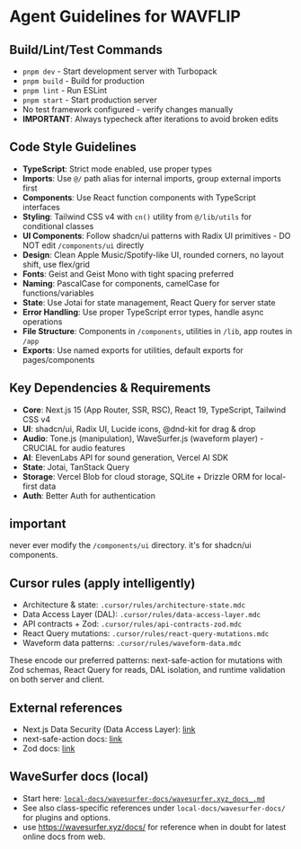 # Agent Guidelines for WAVFLIP

## Build/Lint/Test Commands
- `pnpm dev` - Start development server with Turbopack
- `pnpm build` - Build for production
- `pnpm lint` - Run ESLint
- `pnpm start` - Start production server
- No test framework configured - verify changes manually
- **IMPORTANT**: Always typecheck after iterations to avoid broken edits

## Code Style Guidelines
- **TypeScript**: Strict mode enabled, use proper types
- **Imports**: Use `@/` path alias for internal imports, group external imports first
- **Components**: Use React function components with TypeScript interfaces
- **Styling**: Tailwind CSS v4 with `cn()` utility from `@/lib/utils` for conditional classes
- **UI Components**: Follow shadcn/ui patterns with Radix UI primitives - DO NOT edit `/components/ui` directly
- **Design**: Clean Apple Music/Spotify-like UI, rounded corners, no layout shift, use flex/grid
- **Fonts**: Geist and Geist Mono with tight spacing preferred
- **Naming**: PascalCase for components, camelCase for functions/variables
- **State**: Use Jotai for state management, React Query for server state
- **Error Handling**: Use proper TypeScript error types, handle async operations
- **File Structure**: Components in `/components`, utilities in `/lib`, app routes in `/app`
- **Exports**: Use named exports for utilities, default exports for pages/components

## Key Dependencies & Requirements
- **Core**: Next.js 15 (App Router, SSR, RSC), React 19, TypeScript, Tailwind CSS v4
- **UI**: shadcn/ui, Radix UI, Lucide icons, @dnd-kit for drag & drop
- **Audio**: Tone.js (manipulation), WaveSurfer.js (waveform player) - CRUCIAL for audio features
- **AI**: ElevenLabs API for sound generation, Vercel AI SDK
- **State**: Jotai, TanStack Query
- **Storage**: Vercel Blob for cloud storage, SQLite + Drizzle ORM for local-first data
- **Auth**: Better Auth for authentication

## important

never ever modify the `/components/ui` directory. it's for shadcn/ui components.

## Cursor rules (apply intelligently)

- Architecture & state: `.cursor/rules/architecture-state.mdc`
- Data Access Layer (DAL): `.cursor/rules/data-access-layer.mdc`
- API contracts + Zod: `.cursor/rules/api-contracts-zod.mdc`
- React Query mutations: `.cursor/rules/react-query-mutations.mdc`
- Waveform data patterns: `.cursor/rules/waveform-data.mdc`

These encode our preferred patterns: next-safe-action for mutations with Zod schemas, React Query for reads, DAL isolation, and runtime validation on both server and client.

## External references

- Next.js Data Security (Data Access Layer): [link](https://nextjs.org/docs/app/guides/data-security#data-access-layer)
- next-safe-action docs: [link](http://next-safe-action.dev/)
- Zod docs: [link](https://zod.dev/)

## WaveSurfer docs (local)

- Start here: [`local-docs/wavesurfer-docs/wavesurfer.xyz_docs_.md`](local-docs/wavesurfer-docs/wavesurfer.xyz_docs_.md)
- See also class-specific references under `local-docs/wavesurfer-docs/` for plugins and options.
- use https://wavesurfer.xyz/docs/ for reference when in doubt for latest online docs from web.